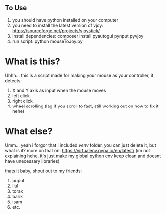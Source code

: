 ## To Use

1. you should have python installed on your computer
2. you need to install the latest version of vjoy: https://sourceforge.net/projects/vjoystick/
3. install dependencies: composer install pyautogui pynput pyvjoy
4. run script: python mouseToJoy.py

# What is this?
Uhhh... this is a script made for making your mouse as your controller, it detects:

1. X and Y axis as input when the mouse moves
2. left click
3. right click
4. wheel scrolling (lag if you scroll to fast, still working out on how to fix it hehe)

# What else?
Umm... yeah i forgor that i included *venv* folder, you can just delete it, but what is it? more on that on: https://virtualenv.pypa.io/en/latest/ (im not explaining hehe, it's just make my global python env keep clean and doesnt have unecessary libraries)

thats it baby, shout out to my friends:
1. puput
2. ilul
3. torax
4. barik
5. isam
6. etc.
